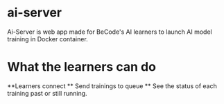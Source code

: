 # ai-server


Ai-Server is web app made for BeCode's AI learners to launch AI model training in Docker container.


# What the learners can do
 
 **Learners connect
 ** Send trainings to queue
 ** See the status of each training past or still running.

 
 
